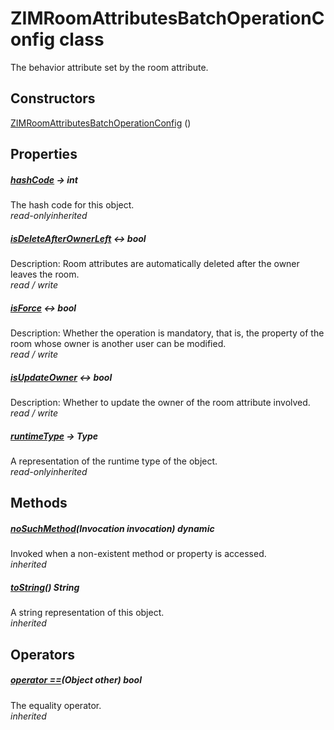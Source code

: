 


# ZIMRoomAttributesBatchOperationConfig class









<p>The behavior attribute set by the room attribute.</p>




## Constructors

[ZIMRoomAttributesBatchOperationConfig](../zego_uikit_prebuilt_live_audio_room/ZIMRoomAttributesBatchOperationConfig/ZIMRoomAttributesBatchOperationConfig.md) ()

   


## Properties

##### [hashCode](../zego_uikit_prebuilt_live_audio_room/ZIMRoomAttributesBatchOperationConfig/hashCode.md) &#8594; int



The hash code for this object.  
_<span class="feature">read-only</span><span class="feature">inherited</span>_



##### [isDeleteAfterOwnerLeft](../zego_uikit_prebuilt_live_audio_room/ZIMRoomAttributesBatchOperationConfig/isDeleteAfterOwnerLeft.md) &#8596; bool



Description: Room attributes are automatically deleted after the owner leaves the room.  
_<span class="feature">read / write</span>_



##### [isForce](../zego_uikit_prebuilt_live_audio_room/ZIMRoomAttributesBatchOperationConfig/isForce.md) &#8596; bool



Description: Whether the operation is mandatory, that is, the property of the room whose owner is another user can be modified.  
_<span class="feature">read / write</span>_



##### [isUpdateOwner](../zego_uikit_prebuilt_live_audio_room/ZIMRoomAttributesBatchOperationConfig/isUpdateOwner.md) &#8596; bool



Description: Whether to update the owner of the room attribute involved.  
_<span class="feature">read / write</span>_



##### [runtimeType](../zego_uikit_prebuilt_live_audio_room/ZIMRoomAttributesBatchOperationConfig/runtimeType.md) &#8594; Type



A representation of the runtime type of the object.  
_<span class="feature">read-only</span><span class="feature">inherited</span>_





## Methods

##### [noSuchMethod](../zego_uikit_prebuilt_live_audio_room/ZIMRoomAttributesBatchOperationConfig/noSuchMethod.md)(Invocation invocation) dynamic



Invoked when a non-existent method or property is accessed.  
_<span class="feature">inherited</span>_



##### [toString](../zego_uikit_prebuilt_live_audio_room/ZIMRoomAttributesBatchOperationConfig/toString.md)() String



A string representation of this object.  
_<span class="feature">inherited</span>_





## Operators

##### [operator ==](../zego_uikit_prebuilt_live_audio_room/ZIMRoomAttributesBatchOperationConfig/operator_equals.md)(Object other) bool



The equality operator.  
_<span class="feature">inherited</span>_















